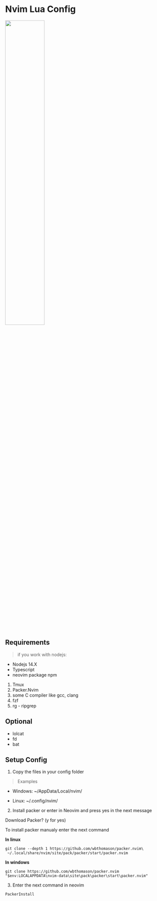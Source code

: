 # Nvim Lua Config

<img width='50%' src='https://i.postimg.cc/sx86FDZY/lua-config.png'>

## Requirements 

> if you work with nodejs: 
* Nodejs 14.X 
* Typescript
* neovim package npm

1. Tmux
2. Packer.Nvim
3. some C compiler like gcc, clang
4. fzf
5. rg - ripgrep


## Optional

* lolcat
* fd
* bat 

## Setup Config

1. Copy the files in your config folder

> Examples

* Windows: ~/AppData/Local/nvim/

* Linux: ~/.config/nvim/

2. Install packer or enter in Neovim and press yes in the next message

Download Packer? (y for yes)

To install packer manualy enter the next command

**In linux**
```
git clone --depth 1 https://github.com/wbthomason/packer.nvim\
 ~/.local/share/nvim/site/pack/packer/start/packer.nvim
```

**In windows**
```
git clone https://github.com/wbthomason/packer.nvim "$env:LOCALAPPDATA\nvim-data\site\pack\packer\start\packer.nvim"
```

3. Enter the next command in neovim 

```
PackerInstall
```